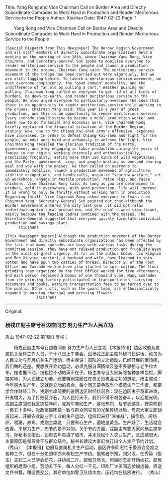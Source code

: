 Title: Yang Rong and Vice Chairman Call on Border Area and Directly Subordinate Comrades to Work Hard in Production and Render Meritorious Service to the People
Author: Xiushan
Date: 1947-02-22
Page: 1

　　Yang Rong and Vice Chairman Call on Border Area and Directly Subordinate Comrades
    to Work Hard in Production and Render Meritorious Service to the People

    [Special Dispatch from This Newspaper] The Border Region Government and all staff members of directly subordinate organizations held a meeting on the morning of the 18th, where Chairman Yang Rong, Vice Chairman, and Secretary-General Sun spoke to mobilize everyone to render meritorious service to the people and launch a production movement in the organs. Chairman Yang said: The meritorious service movement of the troops has been carried out very vigorously, but we are still lagging behind. To launch a meritorious service movement, we must overcome complacency, the "good enough" mentality, and the indifference of "an old ox pulling a cart," neither pushing nor pulling. Chairman Yang called on everyone to get rid of all kinds of burdens, be down-to-earth, and render meritorious service to the people. He also urged everyone to particularly overcome the idea that there is no opportunity to render meritorious service while working in the organs. Chairman Yang said: This year is a year of great production, and this is an opportunity to render meritorious service. Every comrade should strive to become a model production worker and learn how to do financial and economic work. Vice Chairman Rong briefly explained the financial situation of the Border Region, stating: Now, due to the Chiang Kai-shek army's offensive, expenses have increased. In order to defeat Chiang Kai-shek and fight for the people, we must work hard and arduously to welcome the light. Vice Chairman Rong recalled the glorious tradition of the Party, government, and army engaging in labor production during the years of famine in our region, working intensely and enthusiastically, practicing frugality, eating more than 150 kinds of wild vegetables, and the Party, government, army, and people uniting as one and sharing weal and woe with the masses. He then called on everyone to immediately mobilize, launch a production movement of agriculture, sideline occupations, and handicrafts, organize "sparrow warfare," set up workshops, engage in textile production, raise pigs, and raise chickens. Vice Chairman Rong said: As long as you are determined to produce, gold is everywhere. With good production, life will improve. It is wrong to only be thrifty without working hard in production. Regarding thrift, Vice Chairman Rong asked everyone to learn from Chairman Yang. Secretary-General Sun pointed out that although the Border Government entered the city last year, it did not relax individual agricultural production, and the results were significant, mainly because the leading cadres combined with the masses. The Secretary-General suggested that everyone quickly formulate individual production and savings plans.
          (Xiushan)

    [This Newspaper Report] Although the production movement of the Border Government and directly subordinate organizations has been affected by the fact that many comrades are busy with various tasks during the committee session, they have not relaxed production and frugality even in the midst of great urgency. As far as the author knows, Liu Xinghan and Ren Xiuying (doctor), a husband and wife, have learned to spin cotton and have spun two catties of thread. Director Su of the Post Office and Comrade He Yue have also started to spin cotton. The flour grinding team organized by the Post Office worked for five afternoons, and each person received a bonus of one thousand yuan. Many comrades from the printing factory participated in transportation, carrying documents and books, earning transportation fees to be turned over to the public. Other units, such as the guard team, are enthusiastically engaged in burning charcoal and pressing flowers.
                  (Xiushan)



<hr /> 

Original: 


### 杨戎正副主席号召边直同志  努力生产为人民立功
秀山
1947-02-22
第1版()
专栏：

　　杨戎正副主席号召边直同志
    努力生产为人民立功
    【本报特讯】边区政府及直属机关全体工作人员，于十八日上午集会，由杨戎正副主席孙秘书长讲话，动员为人民立功与开展机关生产运动。杨主席说：部队的立功运动，已经开展的很热闹，我们做的还差。要想展开立功运动，必须克服自满情绪及差不多思想与老牛拉大车，推也推不动，拉也拉不动的满不在乎。杨主席号召大家解除各种各样包袱，脚踏实地，为人民建立功劳。还要特别克服住在机关没机会立功的想法，杨主席说：今年是大生产年，这就是立功的机会，每个同志要争取当个模范生产工作者，都要学会作财经工作。戎副主席简要的说明边区财经状况称：现在边区由于蒋军进攻，开支增大，为了打败蒋介石，为人民打天下，我们不得不艰苦奋斗，以迎接光明。戎副主席回忆我区灾荒年间，党政军劳动生产，紧张热烈，及节衣缩食，野菜吃到一百五十多种，党政军民团结一致与群众同甘苦的光荣传统以后，号召大家立即动员起来，开展农业副业手工业的生产运动，组织起来打“麻雀战”，搞作坊，闹纺织，喂猪，养鸡。戎副主席说：只要有心生产，遍地是黄金。生产好了，生活就会改善。不努力生产，光节约是不对的。关于节约方面，戎副主席要大家向杨主席学习。孙秘书长指出，边府去年虽进了城市，并未放松个人农业生产，且成绩很大，主要原因是领导骨干与群众结合。秘书长建议大家赶快订出个人生产节约计划。
          （秀山）
    【本报讯】边府及直属机关生产运动，虽因许多同志忙于委员会会期之各种工作，但在十分忙迫中亦未稍松生产节约。据笔者所知，刘兴汉、任秀英（医生）夫妇二人已学会纺花，并纺线二斤。邮局苏局长、何越同志亦开始纺花。邮局组织的磨面小组，劳动五下午，每人分红一千元。印刷厂许多同志参加运输，担送文件书籍，赚运费交公。其它单位如警卫队烧木炭、压花均在热烈进行。
                  （秀山）
